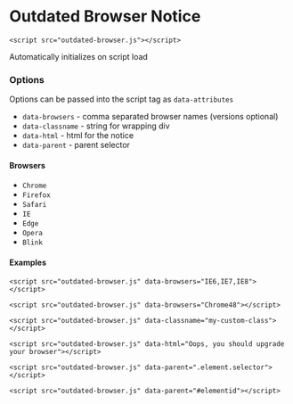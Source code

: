 # Outdated Browser Notice

`<script src="outdated-browser.js"></script>`

Automatically initializes on script load

### Options

Options can be passed into the script tag as `data-attributes`

- `data-browsers` - comma separated browser names (versions optional)
- `data-classname` - string for wrapping div
- `data-html` - html for the notice
- `data-parent` - parent selector

#### Browsers

- `Chrome`
- `Firefox`
- `Safari`
- `IE`
- `Edge`
- `Opera`
- `Blink`

#### Examples

`<script src="outdated-browser.js" data-browsers="IE6,IE7,IE8"></script>`

`<script src="outdated-browser.js" data-browsers="Chrome48"></script>`

`<script src="outdated-browser.js" data-classname="my-custom-class"></script>`

`<script src="outdated-browser.js" data-html="Oops, you should upgrade your browser"></script>`

`<script src="outdated-browser.js" data-parent=".element.selector"></script>`

`<script src="outdated-browser.js" data-parent="#elementid"></script>`